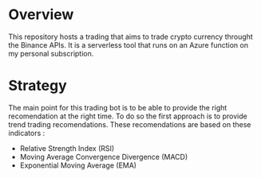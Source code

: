 # Overview
This repository hosts a trading that aims to trade crypto currency throught the Binance APIs. It is a serverless tool that runs on an Azure function on my personal subscription. 

# Strategy

The main point for this trading bot is to be able to provide the right recomendation at the right time. To do so the first approach is to provide trend trading recomendations. These recomendations are based on these indicators :
- Relative Strength Index (RSI)
- Moving Average Convergence Divergence (MACD)
- Exponential Moving Average (EMA)